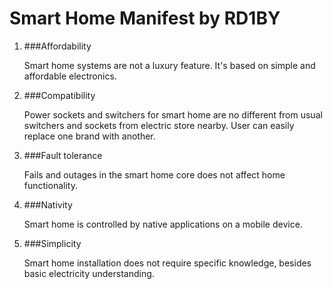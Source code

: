 # Smart Home Manifest by RD1BY

1. ###Affordability 

    Smart home systems are not a luxury feature. It's based on simple and affordable electronics.

1. ###Compatibility

   Power sockets and switchers for smart home are no different from usual switchers and sockets from electric store nearby.
User can easily replace one brand with another.

1. ###Fault tolerance

   Fails and outages in the smart home core does not affect home functionality.

1. ###Nativity

   Smart home is controlled by native applications on a mobile device.

1. ###Simplicity

   Smart home installation does not require specific knowledge, besides basic electricity understanding.  

